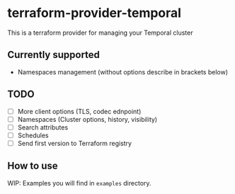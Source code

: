 # terraform-provider-temporal

This is a terraform provider for managing your Temporal cluster

## Currently supported
- Namespaces management (without options describe in brackets below)

## TODO
- [ ] More client options (TLS, codec ednpoint)
- [ ] Namespaces (Cluster options, history, visibility)
- [ ] Search attributes
- [ ] Schedules
- [ ] Send first version to Terraform registry

## How to use

WIP: Examples you will find in `examples` directory.